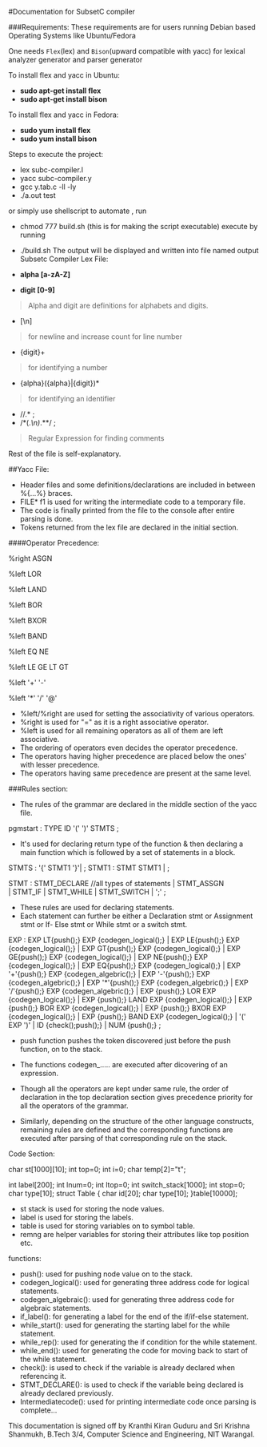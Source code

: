 #Documentation for SubsetC compiler

###Requirements:
These requirements are for users running Debian based Operating Systems like Ubuntu/Fedora

One needs `Flex`(lex) and `Bison`(upward compatible with yacc) for lexical analyzer generator and parser generator

To install flex and yacc in Ubuntu:

* __sudo apt-get install flex__
* __sudo apt-get install bison__

To install flex and yacc in Fedora:

* __sudo yum install flex__
* __sudo yum install bison__

Steps to execute the project:

* lex subc-compiler.l
* yacc subc-compiler.y
* gcc y.tab.c -ll -ly
* ./a.out test

or simply use shellscript to automate , run 

* chmod 777 build.sh
(this is for making the script executable)
execute by running
* ./build.sh
The output will be displayed and written into file named output
Subsetc Compiler Lex File:

* __alpha [a-zA-Z]__
* __digit [0-9]__

>Alpha and digit are definitions for alphabets and digits.

* [\n] 

>for newline and increase count for line number

* {digit}+

>for identifying a number

* {alpha}({alpha}|{digit})*

>for identifying an identifier

* \/\/.* ;
* \/\*(.*\n)*.*\*\/ ;

>Regular Expression for finding comments

Rest of the file is self-explanatory.

##Yacc File:

- Header files and some definitions/declarations are included in between %{...%} braces.
- FILE* f1 is used for writing the intermediate code to a temporary file.
- The code is finally printed from the file to the console after entire parsing is done.
- Tokens returned from the lex file are declared in the initial section.


####Operator Precedence:

%right ASGN 

%left LOR

%left LAND

%left BOR

%left BXOR

%left BAND

%left EQ NE 

%left LE GE LT GT

%left '+' '-' 

%left '*' '/' '@'


- %left/%right are used for setting the associativity of various operators.
- %right is used for "=" as it is a right associative operator.
- %left is used for all remaining operators as all of them are left associative.
- The ordering of operators even decides the operator precedence.
- The operators having higher precedence are placed below the ones' with lesser precedence.
- The operators having same precedence are present at the same level.

###Rules section:

- The rules of the grammar are declared in the middle section of the yacc file.

pgmstart 			: TYPE ID '(' ')' STMTS
				;

- It's used for declaring return type of the function & then declaring a main function which is followed by a set of statements in a block.

STMTS 	: '{' STMT1 '}'|
				;
STMT1			: STMT  STMT1
				|
				;

STMT 			: STMT_DECLARE    //all types of statements
				| STMT_ASSGN  
				| STMT_IF
				| STMT_WHILE
				| STMT_SWITCH
				| ';'
				;

				
- These rules are used for declaring statements.
- Each statement can further be either a Declaration stmt or Assignment stmt or If- Else stmt or While stmt or a switch stmt.



EXP 			: EXP LT{push();} EXP {codegen_logical();}
				| EXP LE{push();} EXP {codegen_logical();}
				| EXP GT{push();} EXP {codegen_logical();}
				| EXP GE{push();} EXP {codegen_logical();}
				| EXP NE{push();} EXP {codegen_logical();}
				| EXP EQ{push();} EXP {codegen_logical();}
				| EXP '+'{push();} EXP {codegen_algebric();}
				| EXP '-'{push();} EXP {codegen_algebric();}
				| EXP '*'{push();} EXP {codegen_algebric();}
				| EXP '/'{push();} EXP {codegen_algebric();}
                                | EXP {push();} LOR EXP {codegen_logical();}
				| EXP {push();} LAND EXP {codegen_logical();}
				| EXP {push();} BOR EXP {codegen_logical();}
				| EXP {push();} BXOR EXP {codegen_logical();}
				| EXP {push();} BAND EXP {codegen_logical();}
				| '(' EXP ')'
				| ID {check();push();}
				| NUM {push();}
				;

- push function pushes the token discovered just before the push function, on to the stack.
- The functions codegen_..... are executed after dicovering of an expression.
- Though all the operators are kept under same rule, the order of declaration in the top declaration section gives precedence priority for 
  all the operators of the grammar.

- Similarly, depending on the structure of the other language constructs, remaining rules are defined and the corresponding functions are
  executed after parsing of that corresponding rule on the stack.


Code Section:

char st[1000][10];
int top=0;
int i=0;
char temp[2]="t";

int label[200];
int lnum=0;
int ltop=0;
int switch_stack[1000];
int stop=0;
char type[10];
struct Table
{
	char id[20];
	char type[10];
}table[10000];

- st stack is used for storing the node values.
- label is used for storing the labels.
- table is used for storing variables on to symbol table.
- remng are helper variables for storing their attributes like top position etc.

functions:

- push(): used for pushing node value on to the stack.
- codegen_logical(): used for generating three address code for logical statements.
- codegen_algebraic(): used for generating three address code for algebraic statements.
- if_label(): for generating a label for the end of the if/if-else statement.
- while_start(): used for generating the starting label for the while statement.
- while_rep(): used for generating the if condition for the while statement.
- while_end(): used for generating the code for moving back to start of the while statement.
- check(): is used to check if the variable is already declared when referencing it.
- STMT_DECLARE(): is used to check if the variable  being declared is already declared previously.
- Intermediatecode(): used for printing intermediate code once parsing is complete...


This documentation is signed off by Kranthi Kiran Guduru and Sri Krishna Shanmukh, B.Tech 3/4, Computer Science and Engineering, NIT Warangal.